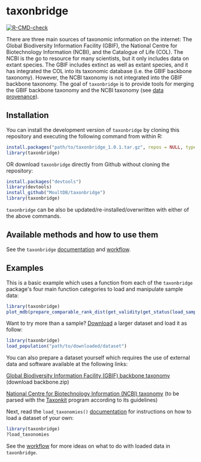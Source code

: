 
# taxonbridge

<!-- badges: start -->
[![R-CMD-check](https://github.com/MoultDB/taxonbridge/actions/workflows/main.yml/badge.svg)](https://github.com/MoultDB/taxonbridge/actions/workflows/main.yml)
<!-- badges: end -->

There are three main sources of taxonomic information on the internet: The Global Biodiversity Information Facility (GBIF), the National Centre for Biotechnology Information (NCBI), and the Catalogue of Life (COL). The NCBI is the go to resource for many scientists, but it only includes data on extant species. The GBIF includes extinct as well as extant species, and it has integrated the COL into its taxonomic database (i.e. the GBIF backbone taxonomy). However, the NCBI taxonomy is not integrated into the GBIF backbone taxonomy. The goal of `taxonbridge` is to provide tools for merging the GBIF backbone taxonomy and the NCBI taxonomy (see [data provenance](https://github.com/MoultDB/taxonbridge/blob/master/taxonbridge_data_provenance.pdf)).

## Installation

You can install the development version of `taxonbridge` by cloning this repository and executing the following command from within R:

``` r
install.packages("path/to/taxonbridge_1.0.1.tar.gz", repos = NULL, type="source")
library(taxonbridge)
```

OR download `taxonbridge` directly from Github without cloning the repository:

``` r
install.packages("devtools")
library(devtools)
install_github("MoultDB/taxonbridge")
library(taxonbridge)
```

`taxonbridge` can be also be updated/re-installed/overwritten with either of the above commands. 

## Available methods and how to use them

See the `taxonbridge` [documentation](https://github.com/MoultDB/taxonbridge/blob/master/taxonbridge_1.0.1.pdf) and [workflow](https://github.com/MoultDB/taxonbridge/blob/master/taxonbridge_workflow.pdf).

## Examples

This is a basic example which uses a function from each of the `taxonbridge` package's four main function categories to load and manipulate sample data:

``` r
library(taxonbridge)
plot_mdb(prepare_comparable_rank_dist(get_validity(get_status(load_sample()), valid = TRUE)))
```

Want to try more than a sample? [Download](https://drive.google.com/file/d/1gpvm9QKdOcuGo_cIXPkAgGlB-qfKZZU6/view?usp=sharing) a larger dataset and load it as follow:

``` r
library(taxonbridge)
load_population("path/to/downloaded/dataset")
```
You can also prepare a dataset yourself which requires the use of external data and software available at the following links:

[Global Biodiversity Information Facility (GBIF) backbone taxonomy](https://hosted-datasets.gbif.org/datasets/backbone/current/) (download backbone.zip)

[National Centre for Biotechnology Information (NCBI) taxonomy](https://ftp.ncbi.nlm.nih.gov/pub/taxonomy/new_taxdump/) (to be parsed with the [Taxonkit](https://bioinf.shenwei.me/taxonkit/download/) program according to its guidelines)

Next, read the `load_taxonomies()` [documentation](https://github.com/MoultDB/taxonbridge/blob/master/taxonbridge_1.0.1.pdf) for instructions on how to load a dataset of your own:

``` r
library(taxonbridge)
?load_taxonomies
```

See the [workflow](https://github.com/MoultDB/taxonbridge/blob/master/taxonbridge_workflow.pdf) for more ideas on what to do with loaded data in `taxonbridge`.
